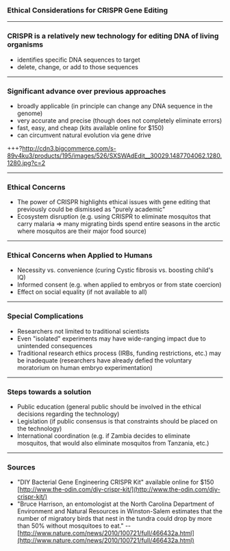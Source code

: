 
### Ethical Considerations for CRISPR Gene Editing

---

### CRISPR is a relatively new technology for editing DNA of living organisms

* identifies specific DNA sequences to target
* delete, change, or add to those sequences

---

### Significant advance over previous approaches

* broadly applicable (in principle can change any DNA sequence in the genome)
* very accurate and precise (though does not completely eliminate errors)
* fast, easy, and cheap (kits available online for $150)
* can circumvent natural evolution via gene drive

+++?http://cdn3.bigcommerce.com/s-89v4ku3/products/195/images/526/SXSWAdEdit__30029.1487704062.1280.1280.jpg?c=2

---

### Ethical Concerns

*  The power of CRISPR highlights ethical issues with gene editing that previously could be dismissed as "purely academic"
* Ecosystem disruption (e.g. using CRISPR to eliminate mosquitos that carry malaria => many migrating birds spend entire seasons in the arctic where mosquitos are their major food source)

---

### Ethical Concerns when Applied to Humans

* Necessity vs. convenience (curing Cystic fibrosis vs. boosting child's IQ)
* Informed consent (e.g. when applied to embryos or from state coercion)
* Effect on social equality (if not available to all)

---

### Special Complications

* Researchers not limited to traditional scientists
* Even "isolated" experiments may have wide-ranging impact due to unintended consequences
* Traditional research ethics process (IRBs, funding restrictions, etc.) may be inadequate (researchers have already defied the voluntary moratorium on human embryo experimentation)

---

### Steps towards a solution

* Public education (general public should be involved in the ethical decisions regarding the technology)
* Legislation (if public consensus is that constraints should be placed on the technology)
* International coordination (e.g. if Zambia decides to eliminate mosquitos, that would also eliminate mosquitos from Tanzania, etc.)

---

### Sources

* "DIY Bacterial Gene Engineering CRISPR Kit" available online for $150 [http://www.the-odin.com/diy-crispr-kit/](http://www.the-odin.com/diy-crispr-kit/)
* "Bruce Harrison, an entomologist at the North Carolina Department of Environment and Natural Resources in Winston-Salem estimates that the number of migratory birds that nest in the tundra could drop by more than 50% without mosquitoes to eat." -- [http://www.nature.com/news/2010/100721/full/466432a.html](http://www.nature.com/news/2010/100721/full/466432a.html)
